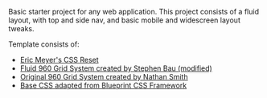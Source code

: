 Basic starter project for any web application.  This project consists of a fluid layout, with top and side nav, and basic mobile and widescreen layout tweaks.

Template consists of:

* [Eric Meyer's CSS Reset](http://meyerweb.com/eric/tools/css/reset/)
* [Fluid 960 Grid System created by Stephen Bau (modified)](http://github.com/bauhouse/fluid960gs/)
* [Original 960 Grid System created by Nathan Smith](http://www.960.gs/)
* [Base CSS adapted from Blueprint CSS Framework](http://www.blueprintcss.org/)
